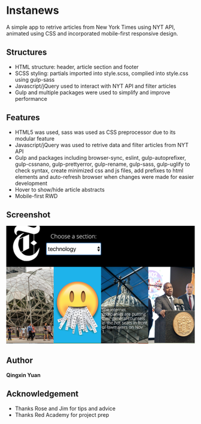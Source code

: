 # Instanews
A simple app to retrive articles from New York Times using NYT API, animated using CSS and incorporated mobile-first responsive design.
## Structures
* HTML structure: header, article section and footer
* SCSS styling: partials imported into style.scss, complied into style.css using gulp-sass
* Javascript/jQuery used to interact with NYT API and filter articles
* Gulp and multiple packages were used to simplify and improve performance
## Features
* HTML5 was used, sass was used as CSS preprocessor due to its modular feature
* Javascript/jQuery was used to retrive data and filter articles from NYT API
* Gulp and packages including browser-sync, eslint, gulp-autoprefixer, gulp-cssnano, gulp-prettyerror, gulp-rename, gulp-sass, gulp-uglify to check syntax, create minimized css and js files, add prefixes to html elements and auto-refresh browser when changes were made for easier development
* Hover to show/hide article abstracts
* Mobile-first RWD 
## Screenshot
![Alt text](/assets/images/screen-shot.png?raw=true "App Screenshot")
## Author
**Qingxin Yuan**
## Acknowledgement
* Thanks Rose and Jim for tips and advice
* Thanks Red Academy for project prep